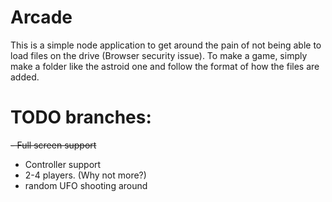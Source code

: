 # Arcade

  This is a simple node application to get around the pain of not being able to load files on the drive (Browser security issue). To make a game, simply make a folder like the astroid one and follow the format of how the files are added.
  

# TODO branches:
~~- Full screen support~~
- Controller support
- 2-4 players. (Why not more?)
- random UFO shooting around

